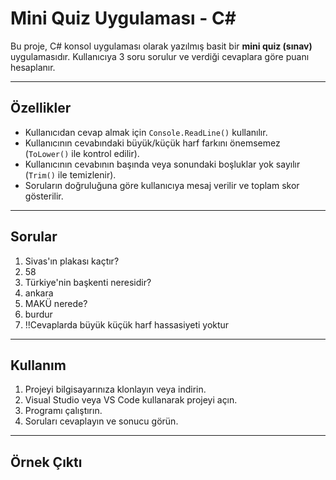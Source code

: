# Mini Quiz Uygulaması - C#

Bu proje, C# konsol uygulaması olarak yazılmış basit bir **mini quiz (sınav)** uygulamasıdır. Kullanıcıya 3 soru sorulur ve verdiği cevaplara göre puanı hesaplanır.

---

## Özellikler

- Kullanıcıdan cevap almak için `Console.ReadLine()` kullanılır.
- Kullanıcının cevabındaki büyük/küçük harf farkını önemsemez (`ToLower()` ile kontrol edilir).
- Kullanıcının cevabının başında veya sonundaki boşluklar yok sayılır (`Trim()` ile temizlenir).
- Soruların doğruluğuna göre kullanıcıya mesaj verilir ve toplam skor gösterilir.

---

## Sorular

1. Sivas'ın plakası kaçtır?
2. 58
3. Türkiye'nin başkenti neresidir?
4. ankara 
5. MAKÜ nerede?
6. burdur
7. !!Cevaplarda büyük küçük harf hassasiyeti yoktur

---

## Kullanım

1. Projeyi bilgisayarınıza klonlayın veya indirin.
2. Visual Studio veya VS Code kullanarak projeyi açın.
3. Programı çalıştırın.
4. Soruları cevaplayın ve sonucu görün.

---

## Örnek Çıktı

